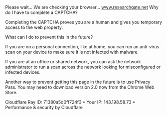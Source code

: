 Please wait...
We are checking your browser... www.researchgate.net
Why do I have to complete a CAPTCHA?

Completing the CAPTCHA proves you are a human and gives you temporary access to the web property.

What can I do to prevent this in the future?

If you are on a personal connection, like at home, you can run an anti-virus scan on your device to make sure it is not infected with malware.

If you are at an office or shared network, you can ask the network administrator to run a scan across the network looking for misconfigured or infected devices.

Another way to prevent getting this page in the future is to use Privacy Pass. You may need to download version 2.0 now from the Chrome Web Store.

Cloudflare Ray ID: 71380a5d0ff724f3 • Your IP: 143.198.58.73 • Performance & security by Cloudflare